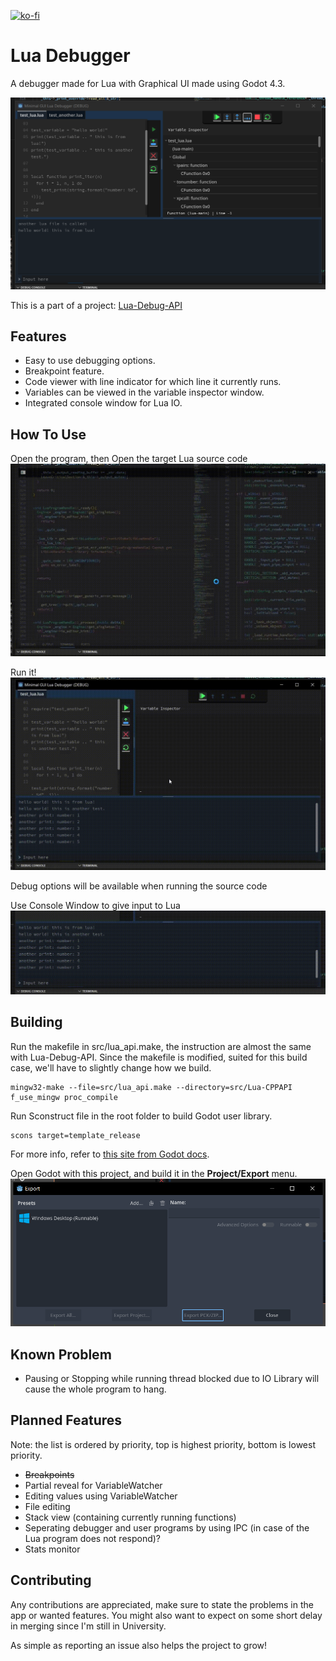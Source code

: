 [![ko-fi](https://ko-fi.com/img/githubbutton_sm.svg)](https://ko-fi.com/X8X0175H9C)

# Lua Debugger
A debugger made for Lua with Graphical UI made using Godot 4.3.

![Lua Debugger](README-Asset/gui-debugger.png)

This is a part of a project: [Lua-Debug-API](https://github.com/NewbySlime/Lua-Debug-API)


##  Features
- Easy to use debugging options.
- Breakpoint feature.
- Code viewer with line indicator for which line it currently runs.
- Variables can be viewed in the variable inspector window.
- Integrated console window for Lua IO.

## How To Use
Open the program, then
Open the target Lua source code
![Open Program](README-Asset/open-program.gif)

Run it!
![Run File](README-Asset/run-file.gif)

Debug options will be available when running the source code

Use Console Window to give input to Lua
![Console Input](README-Asset/console-input.gif)

## Building
Run the makefile in src/lua_api.make, the instruction are almost the same with Lua-Debug-API. Since the makefile is modified, suited for this build case, we'll have to slightly change how we build.
```
mingw32-make --file=src/lua_api.make --directory=src/Lua-CPPAPI f_use_mingw proc_compile
```

Run Sconstruct file in the root folder to build Godot user library.
```
scons target=template_release
```
For more info, refer to [this site from Godot docs](https://docs.godotengine.org/en/stable/tutorials/scripting/gdextension/gdextension_cpp_example.html#building-the-c-bindings).

Open Godot with this project, and build it in the **Project/Export** menu.
![Export Menu](README-Asset/export-menu.png)


## Known Problem
- Pausing or Stopping while running thread blocked due to IO Library will cause the whole program to hang.

## Planned Features
Note: the list is ordered by priority, top is highest priority, bottom is lowest priority.
- ~~Breakpoints~~
- Partial reveal for VariableWatcher
- Editing values using VariableWatcher
- File editing
- Stack view (containing currently running functions)
- Seperating debugger and user programs by using IPC (in case of the Lua program does not respond)?
- Stats monitor

## Contributing
Any contributions are appreciated, make sure to state the problems in the app or wanted features. You might also want to expect on some short delay in merging since I'm still in University.

As simple as reporting an issue also helps the project to grow!